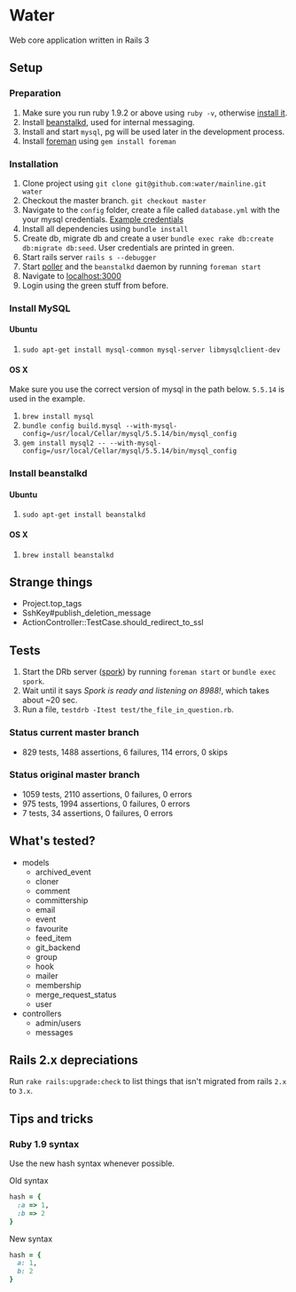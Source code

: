 # Water

Web core application written in Rails 3

## Setup

### Preparation

1. Make sure you run ruby 1.9.2 or above using `ruby -v`, otherwise [install it](http://railscasts.com/episodes/310-getting-started-with-rails).
2. Install [beanstalkd](http://kr.github.com/beanstalkd/), used for internal messaging.
3. Install and start `mysql`, pg will be used later in the development process.
4. Install [foreman](http://railscasts.com/episodes/281-foreman) using `gem install foreman`

### Installation

1. Clone project using `git clone git@github.com:water/mainline.git water`
2. Checkout the master branch. `git checkout master`
3. Navigate to the `config` folder, create a file called `database.yml` with the your mysql credentials. [Example credentials](https://gist.github.com/a5cf8cb41bc6643e0d84)
4. Install all dependencies using `bundle install`
5. Create db, migrate db and create a user `bundle exec rake db:create db:migrate db:seed`. User credentials are printed in green.
6. Start rails server `rails s --debugger`
7. Start [poller](https://github.com/water/mainline/blob/master/script/poller) and the `beanstalkd` daemon by running `foreman start`
8. Navigate to [localhost:3000](http://localhost:3000)
9. Login using the green stuff from before.

### Install MySQL

#### Ubuntu

1. `sudo apt-get install mysql-common mysql-server libmysqlclient-dev`

#### OS X

Make sure you use the correct version of mysql in the path below. `5.5.14` is used in the example.

1. `brew install mysql`
2. `bundle config build.mysql --with-mysql-config=/usr/local/Cellar/mysql/5.5.14/bin/mysql_config`
3. `gem install mysql2 -- --with-mysql-config=/usr/local/Cellar/mysql/5.5.14/bin/mysql_config`

### Install beanstalkd

#### Ubuntu

1. `sudo apt-get install beanstalkd`

#### OS X

1. `brew install beanstalkd`

## Strange things

- Project.top_tags
- SshKey#publish_deletion_message
- ActionController::TestCase.should_redirect_to_ssl

## Tests

1. Start the DRb server ([spork](http://railscasts.com/episodes/285-spork)) by running `foreman start` or `bundle exec spork`.
2. Wait until it says *Spork is ready and listening on 8988!*, which takes about ~20 sec.
3. Run a file, `testdrb -Itest test/the_file_in_question.rb`.

### Status current master branch

- 829 tests, 1488 assertions, 6 failures, 114 errors, 0 skips

### Status original master branch

- 1059 tests, 2110 assertions, 0 failures, 0 errors
- 975 tests, 1994 assertions, 0 failures, 0 errors
- 7 tests, 34 assertions, 0 failures, 0 errors

## What's tested?

- models
  - archived_event
  - cloner
  - comment
  - committership
  - email
  - event
  - favourite
  - feed_item
  - git_backend
  - group
  - hook
  - mailer
  - membership
  - merge_request_status
  - user
- controllers
  - admin/users
  - messages

## Rails 2.x depreciations

Run `rake rails:upgrade:check` to list things that isn't migrated from rails `2.x` to `3.x`.

## Tips and tricks

### Ruby 1.9 syntax

Use the new hash syntax whenever possible.  

Old syntax

``` ruby
hash = {
  :a => 1,
  :b => 2
}
```

New syntax

``` ruby
hash = {
  a: 1,
  b: 2
}
```
